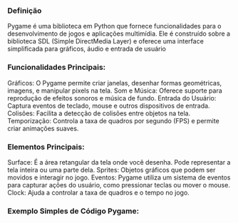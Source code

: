 ### Definição
 Pygame é uma biblioteca em Python que fornece funcionalidades para o desenvolvimento de jogos e aplicações multimídia. 
Ele é construído sobre a biblioteca SDL (Simple DirectMedia Layer) e oferece uma interface simplificada para gráficos, áudio e entrada de usuário

### Funcionalidades Principais:

Gráficos: O Pygame permite criar janelas, desenhar formas geométricas, imagens, e manipular pixels na tela.
Som e Música: Oferece suporte para reprodução de efeitos sonoros e música de fundo.
Entrada do Usuário: Captura eventos de teclado, mouse e outros dispositivos de entrada.
Colisões: Facilita a detecção de colisões entre objetos na tela.
Temporização: Controla a taxa de quadros por segundo (FPS) e permite criar animações suaves.

### Elementos Principais:

Surface: É a área retangular da tela onde você desenha. Pode representar a tela inteira ou uma parte dela.
Sprites: Objetos gráficos que podem ser movidos e interagir no jogo.
Eventos: Pygame utiliza um sistema de eventos para capturar ações do usuário, como pressionar teclas ou mover o mouse.
Clock: Ajuda a controlar a taxa de quadros e o tempo no jogo.

### Exemplo Simples de Código Pygame:

